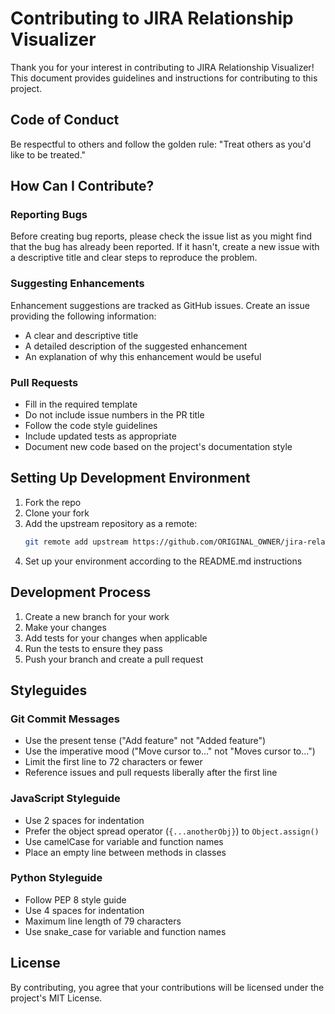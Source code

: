 # Contributing to JIRA Relationship Visualizer

Thank you for your interest in contributing to JIRA Relationship Visualizer! This document provides guidelines and instructions for contributing to this project.

## Code of Conduct

Be respectful to others and follow the golden rule: "Treat others as you'd like to be treated."

## How Can I Contribute?

### Reporting Bugs

Before creating bug reports, please check the issue list as you might find that the bug has already been reported. If it hasn't, create a new issue with a descriptive title and clear steps to reproduce the problem.

### Suggesting Enhancements

Enhancement suggestions are tracked as GitHub issues. Create an issue providing the following information:

- A clear and descriptive title
- A detailed description of the suggested enhancement
- An explanation of why this enhancement would be useful

### Pull Requests

- Fill in the required template
- Do not include issue numbers in the PR title
- Follow the code style guidelines
- Include updated tests as appropriate
- Document new code based on the project's documentation style

## Setting Up Development Environment

1. Fork the repo
2. Clone your fork
3. Add the upstream repository as a remote:
   ```bash
   git remote add upstream https://github.com/ORIGINAL_OWNER/jira-relationship-visualizer.git
   ```
4. Set up your environment according to the README.md instructions

## Development Process

1. Create a new branch for your work
2. Make your changes
3. Add tests for your changes when applicable
4. Run the tests to ensure they pass
5. Push your branch and create a pull request

## Styleguides

### Git Commit Messages

- Use the present tense ("Add feature" not "Added feature")
- Use the imperative mood ("Move cursor to..." not "Moves cursor to...")
- Limit the first line to 72 characters or fewer
- Reference issues and pull requests liberally after the first line

### JavaScript Styleguide

- Use 2 spaces for indentation
- Prefer the object spread operator (`{...anotherObj}`) to `Object.assign()`
- Use camelCase for variable and function names
- Place an empty line between methods in classes

### Python Styleguide

- Follow PEP 8 style guide
- Use 4 spaces for indentation
- Maximum line length of 79 characters
- Use snake_case for variable and function names

## License

By contributing, you agree that your contributions will be licensed under the project's MIT License.
